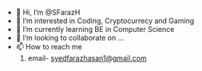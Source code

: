- 👋 Hi, I’m @SFarazH
- 👀 I’m interested in Coding, Cryptocurrecy and Gaming
- 🌱 I’m currently learning BE in Computer Science
- 💞️ I’m looking to collaborate on ...
- 📫 How to reach me 
    1. email- syedfarazhasan1@gmail.com

<!---
SFarazH/SFarazH is a ✨ special ✨ repository because its `README.md` (this file) appears on your GitHub profile.
You can click the Preview link to take a look at your changes.
--->
